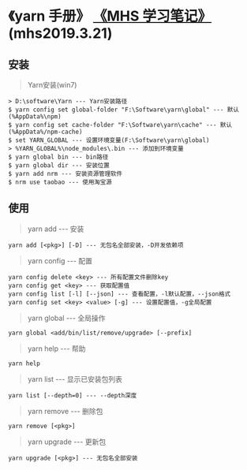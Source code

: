 # 《yarn 手册》 [《MHS 学习笔记》] (mhs2019.3.21)

## 安装
> Yarn安装(win7)
```
> D:\software\Yarn --- Yarn安装路径
$ yarn config set global-folder "F:\Software\yarn\global" --- 默认(%AppData%\npm)
$ yarn config set cache-folder "F:\Software\yarn\cache" --- 默认(%AppData%/npm-cache)
$ set YARN_GLOBAL --- 设置环境变量(F:\Software\yarn\global)
> %YARN_GLOBAL%\node_modules\.bin --- 添加到环境变量
$ yarn global bin --- bin路径
$ yarn global dir --- 安装位置
$ yarn add nrm --- 安装资源管理软件
$ nrm use taobao --- 使用淘宝源
```

## 使用
> yarn add --- 安装
```
yarn add [<pkg>] [-D] --- 无包名全部安装，-D开发依赖项
```
> yarn config --- 配置
```
yarn config delete <key> --- 所有配置文件删除key
yarn config get <key> --- 获取配置值
yarn config list [-l] [--json] --- 查看配置，-l默认配置，--json格式
yarn config set <key> <value> [-g] --- 设置配置值，-g全局配置
```
> yarn global --- 全局操作
``` 
yarn global <add/bin/list/remove/upgrade> [--prefix]
```
> yarn help --- 帮助
```
yarn help
```
> yarn list --- 显示已安装包列表
```
yarn list [--depth=0] --- --depth深度
```
> yarn remove --- 删除包
```
yarn remove [<pkg>] 
```
> yarn upgrade --- 更新包
```
yarn upgrade [<pkg>] --- 无包名全部安装
```

##
[《MHS 学习笔记》]: https://mhsnet.github.io/mhsstudynotes/ "《MHS 学习笔记》"

[《yarn 手册》]: https://mhsnet.github.io/mhsstudynotes/tools/pkg-adm/yarn/handbook.html "《yarn 手册》"